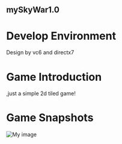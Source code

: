 ## mySkyWar1.0 ##
# Develop Environment #
Design by vc6 and directx7
# Game Introduction #
,just a simple 2d tiled game!
# Game Snapshots #
![My image](evoup.github.com/repository/mySkyWar1.0/snapshot/snapshot01.png)
